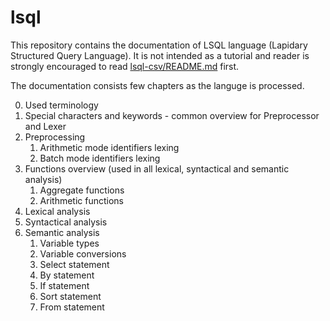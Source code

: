 # lsql

This repository contains the documentation of LSQL language (Lapidary Structured Query Language). 
It is not intended as a tutorial and reader is strongly encouraged to read [lsql-csv/README.md](https://github.com/stastnypremysl/lsql-csv/blob/master/README.md) first.

The documentation consists few chapters as the languge is processed.

0) Used terminology 
1) Special characters and keywords - common overview for Preprocessor and Lexer
2) Preprocessing
    1) Arithmetic mode identifiers lexing
    2) Batch mode identifiers lexing
4) Functions overview (used in all lexical, syntactical and semantic analysis)
    1) Aggregate functions
    2) Arithmetic functions
6) Lexical analysis
7) Syntactical analysis
8) Semantic analysis
    1) Variable types
    2) Variable conversions
    4) Select statement
    5) By statement
    6) If statement
    7) Sort statement
    8) From statement
